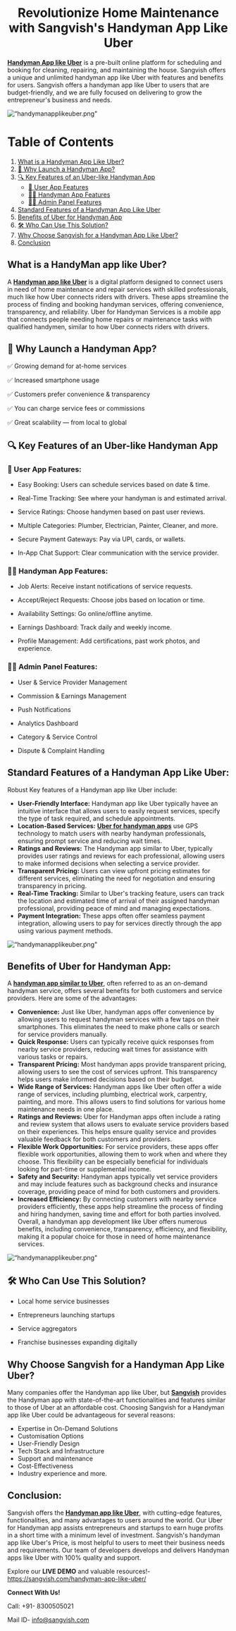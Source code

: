 <h1 align="center">Revolutionize Home Maintenance with Sangvish's Handyman App Like Uber</h1>


**[Handyman App like Uber](https://sangvish.com/handyman-app-like-uber/)** is a pre-built online platform for scheduling and booking for cleaning, repairing, and maintaining the house. Sangvish offers a unique and unlimited handyman app like Uber with features and benefits for users. Sangvish offers a handyman app like Uber to users that are budget-friendly, and we are fully focused on delivering to grow the entrepreneur's business and needs. 

<div class="Box-sc-g0xbh4-0 iIZCet"><img alt=“handymanapplikeuber.png" src="https://github.com/sangvishtechnologies/handyman-app-like-uber/blob/main/images/handyman-app-like-uber-sangvish.png" data-hpc="true" class="Box-sc-g0xbh4-0 kzRgrI"></div> 

# Table of Contents

1. [What is a Handyman App Like Uber?](#what-is-a-handyman-app-like-uber)
2. [🚀 Why Launch a Handyman App?](#-why-launch-a-handyman-app)
3. [🔍 Key Features of an Uber-like Handyman App](#-key-features-of-an-uber-like-handyman-app)
   - [👥 User App Features](#-user-app-features)
   - [🧑‍🔧 Handyman App Features](#-handyman-app-features)
   - [🧑‍💼 Admin Panel Features](#-admin-panel-features)
4. [Standard Features of a Handyman App Like Uber](#standard-features-of-a-handyman-app-like-uber)
5. [Benefits of Uber for Handyman App](#benefits-of-uber-for-handyman-app)
6. [🛠️ Who Can Use This Solution?](#️-who-can-use-this-solution)
7. [Why Choose Sangvish for a Handyman App Like Uber?](#why-choose-sangvish-for-a-handyman-app-like-uber)
8. [Conclusion](#conclusion)

## What is a HandyMan app like Uber?
A **[Handyman app like Uber](https://sangvish.com/handyman-app-like-uber/)** is a digital platform designed to connect users in need of home maintenance and repair services with skilled professionals, much like how Uber connects riders with drivers. These apps streamline the process of finding and booking handyman services, offering convenience, transparency, and reliability. Uber for Handyman Services is a mobile app that connects people needing home repairs or maintenance tasks with qualified handymen, similar to how Uber connects riders with drivers. 

## 🚀 Why Launch a Handyman App?
✅ Growing demand for at-home services

✅ Increased smartphone usage

✅ Customers prefer convenience & transparency

✅ You can charge service fees or commissions

✅ Great scalability — from local to global

## 🔍 Key Features of an Uber-like Handyman App
### 👥 User App Features:

* Easy Booking: Users can schedule services based on date & time.

* Real-Time Tracking: See where your handyman is and estimated arrival.

* Service Ratings: Choose handymen based on past user reviews.

* Multiple Categories: Plumber, Electrician, Painter, Cleaner, and more.

* Secure Payment Gateways: Pay via UPI, cards, or wallets.

* In-App Chat Support: Clear communication with the service provider.

### 🧑‍🔧 Handyman App Features:

* Job Alerts: Receive instant notifications of service requests.

* Accept/Reject Requests: Choose jobs based on location or time.

* Availability Settings: Go online/offline anytime.

* Earnings Dashboard: Track daily and weekly income.

* Profile Management: Add certifications, past work photos, and experience.

### 🧑‍💼 Admin Panel Features:

* User & Service Provider Management

* Commission & Earnings Management

* Push Notifications

* Analytics Dashboard

* Category & Service Control

* Dispute & Complaint Handling
 
## Standard Features of a Handyman App Like Uber:
Robust Key features of a Handyman app like Uber include: 
* **User-Friendly Interface:** Handyman app like Uber typically havee an intuitive interface that allows users to easily request services, specify the type of task required, and schedule appointments.
* **Location-Based Services:** **[Uber for handyman apps](https://sangvish.com/handyman-app-like-uber/)** use GPS technology to match users with nearby handyman professionals, ensuring prompt service and reducing wait times.
* **Ratings and Reviews:** The Handyman app similar to Uber, typically provides user ratings and reviews for each professional, allowing users to make informed decisions when selecting a service provider.
* **Transparent Pricing:** Users can view upfront pricing estimates for different services, eliminating the need for negotiation and ensuring transparency in pricing.
* **Real-Time Tracking:** Similar to Uber's tracking feature, users can track the location and estimated time of arrival of their assigned handyman professional, providing peace of mind and managing expectations.
* **Payment Integration:** These apps often offer seamless payment integration, allowing users to pay for services directly through the app using various payment methods.

<div class="Box-sc-g0xbh4-0 iIZCet"><img alt=“handymanapplikeuber.png" src="https://github.com/sangvishtechnologies/handyman-app-like-uber/blob/main/images/handyman-app-like-uber-sangvish-1.png" data-hpc="true" class="Box-sc-g0xbh4-0 kzRgrI"></div> 

## Benefits of Uber for Handyman App:
A **[handyman app similar to Uber](https://sangvish.com/handyman-app-like-uber/)**, often referred to as an on-demand handyman service, offers several benefits for both customers and service providers. Here are some of the advantages:
* **Convenience:** Just like Uber, handyman apps offer convenience by allowing users to request handyman services with a few taps on their smartphones. This eliminates the need to make phone calls or search for service providers manually.
* **Quick Response:** Users can typically receive quick responses from nearby service providers, reducing wait times for assistance with various tasks or repairs.
* **Transparent Pricing:** Most handyman apps provide transparent pricing, allowing users to see the cost of services upfront. This transparency helps users make informed decisions based on their budget.
* **Wide Range of Services:** Handyman apps like Uber often offer a wide range of services, including plumbing, electrical work, carpentry, painting, and more. This allows users to find solutions for various home maintenance needs in one place.
* **Ratings and Reviews:** Uber for Handyman apps often include a rating and review system that allows users to evaluate service providers based on their experiences. This helps ensure quality service and provides valuable feedback for both customers and providers.
* **Flexible Work Opportunities:** For service providers, these apps offer flexible work opportunities, allowing them to work when and where they choose. This flexibility can be especially beneficial for individuals looking for part-time or supplemental income.
* **Safety and Security:** Handyman apps typically vet service providers and may include features such as background checks and insurance coverage, providing peace of mind for both customers and providers.
* **Increased Efficiency:** By connecting customers with nearby service providers efficiently, these apps help streamline the process of finding and hiring handymen, saving time and effort for both parties involved.
Overall, a handyman app development like Uber offers numerous benefits, including convenience, transparency, efficiency, and flexibility, making it a popular choice for those in need of home maintenance services.

<div class="Box-sc-g0xbh4-0 iIZCet"><img alt=“handymanapplikeuber.png" src="https://github.com/sangvishtechnologies/handyman-app-like-uber/blob/main/images/handyman-app-like-uber-sangvish-2.png" data-hpc="true" class="Box-sc-g0xbh4-0 kzRgrI"></div> 


## 🛠️ Who Can Use This Solution?

* Local home service businesses

* Entrepreneurs launching startups

* Service aggregators

* Franchise businesses expanding digitally

## Why Choose Sangvish for a Handyman App Like Uber?
Many companies offer the Handyman app like Uber, but **[Sangvish](https://sangvish.com/handyman-app-like-uber/)** provides the Handyman app with state-of-the-art functionalities and features similar to those of Uber at an affordable cost. Choosing Sangvish for a Handyman app like Uber could be advantageous for several reasons:
* Expertise in On-Demand Solutions
* Customisation Options
* User-Friendly Design
* Tech Stack and Infrastructure
* Support and maintenance
* Cost-Effectiveness
* Industry experience and more.
  
## Conclusion:
Sangvish offers the **[Handyman app like Uber](https://sangvish.com/handyman-app-like-uber/)**, with cutting-edge features, functionalities, and many advantages to users around the world. Our Uber for Handyman app assists entrepreneurs and startups to earn huge profits in a short time with a minimum level of investment. 
Sangvish's handyman app like Uber's Price, is most helpful to users to meet their business needs and requirements. Our team of developers develops and delivers Handyman apps like Uber with 100% quality and support. 

Explore our **LIVE DEMO**  and valuable resources!- https://sangvish.com/handyman-app-like-uber/ 

**Connect With Us!**

Call: +91- 8300505021

Mail ID-  [info@sangvish.com](mailto:info@sangvish.com)

